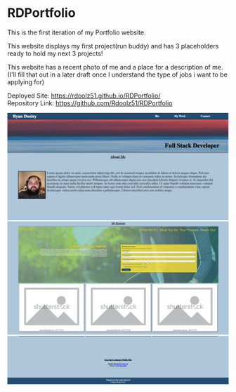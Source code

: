 # RDPortfolio
This is the first iteration of my Portfolio website. 

This website displays my first project(run buddy) and has 3 placeholders ready to hold my next 3 projects!

This website has a recent photo of me and a place for a description of me. (I'll fill that out in a later draft once I understand the type of jobs i want to be applying for)

Deployed Site: https://rdoolz51.github.io/RDPortfolio/
<br/>
Repository Link: https://github.com/Rdoolz51/RDPortfolio

<img src="./assets/images/websstop.jpg" alt="website screenshot 1/3">
<img src="./assets/images/webssmid.jpg" alt="website screenshot 2/3">
<img src="./assets/images/webssbottom.jpg" alt="website screenshot 3/3">
